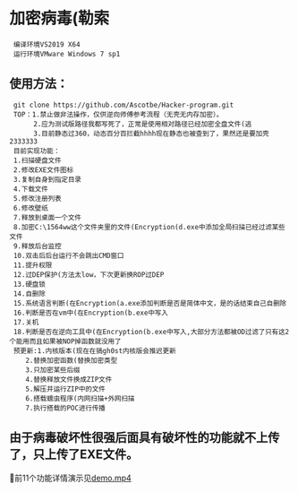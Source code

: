 加密病毒(勒索
=
     编译环境VS2019 X64
	 运行环境VMware Windows 7 sp1
	 

	 
使用方法：
-
     git clone https://github.com/Ascotbe/Hacker-program.git
	 TOP：1.禁止做非法操作，仅供逆向师傅参考流程（无壳无内存加密）。
	      2.应为测试版路径我都写死了，正常是使用相对路径已经加密全盘文件(逃
	      3.目前静态过360，动态百分百拦截hhhh现在静态也被查到了，果然还是要加壳2333333
	 目前实现功能：
	 1.扫描硬盘文件
	 2.修改EXE文件图标
	 3.复制自身到指定目录
	 4.下载文件
	 5.修改注册列表
	 6.修改壁纸
	 7.释放到桌面一个文件
	 8.加密C:\1564ww这个文件夹里的文件(Encryption(d.exe中添加全局扫描已经过滤某些文件
	 9.释放后台监控
	 10.双击后后台运行不会跳出CMD窗口
	 11.提升权限
	 12.过DEP保护(方法太low，下次更新换ROP过DEP
	 13.硬盘锁
	 14.自删除
	 15.系统语言判断(在Encryption(a.exe添加判断是否是简体中文，是的话结束自己自删除
     16.判断是否在vm中(在Encryption(b.exe中写入
	 17.关机
	 18.判断是否在逆向工具中(在Encryption(b.exe中写入,大部分方法都被OD过滤了只有这2个能用而且如果被NOP掉函数就没用了
	 预更新:1.内核版本(现在在搞gh0st内核版会推迟更新
	 	2.替换加密函数(替换加密类型
		3.只加密某些后缀
		4.替换释放文件换成ZIP文件
		5.解压并运行ZIP中的文件
		6.搭载蠕虫程序(内网扫描+外网扫描
		7.执行搭载的POC进行传播
		
由于病毒破坏性很强后面具有破坏性的功能就不上传了，只上传了EXE文件。
-	 
	

:lemon:前11个功能详情演示见[demo.mp4](https://github.com/Ascotbe/Hacker-program/blob/master/Encryption/demo.mp4)
